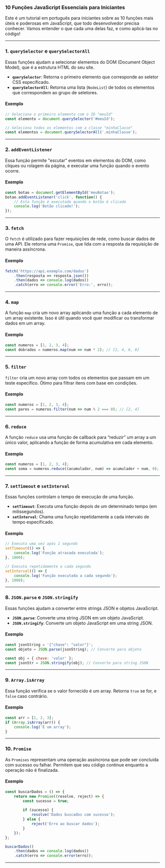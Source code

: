 ### 10 Funções JavaScript Essenciais para Iniciantes

Este é um tutorial em português para iniciantes sobre as 10 funções mais úteis e poderosas em JavaScript, que todo desenvolvedor precisa conhecer. Vamos entender o que cada uma delas faz, e como aplicá-las no código!

---

### 1. `querySelector` e `querySelectorAll`
Essas funções ajudam a selecionar elementos do DOM (Document Object Model), que é a estrutura HTML do seu site.

- **`querySelector`**: Retorna o primeiro elemento que corresponde ao seletor CSS especificado.
- **`querySelectorAll`**: Retorna uma lista (`NodeList`) de todos os elementos que correspondem ao grupo de seletores.

#### Exemplo
```javascript
// Seleciona o primeiro elemento com o ID "meuId"
const elemento = document.querySelector('#meuId');

// Seleciona todos os elementos com a classe "minhaClasse"
const elementos = document.querySelectorAll('.minhaClasse');
```

---

### 2. `addEventListener`
Essa função permite "escutar" eventos em elementos do DOM, como cliques ou rolagem da página, e executar uma função quando o evento ocorre.

#### Exemplo
```javascript
const botao = document.getElementById('meuBotao');
botao.addEventListener('click', function() {
    // Esta função é executada quando o botão é clicado
    console.log('Botão clicado!');
});
```

---

### 3. `fetch`
O `fetch` é utilizado para fazer requisições de rede, como buscar dados de uma API. Ele retorna uma `Promise`, que lida com a resposta da requisição de maneira assíncrona.

#### Exemplo
```javascript
fetch('https://api.exemplo.com/dados')
    .then(resposta => resposta.json())
    .then(dados => console.log(dados))
    .catch(erro => console.error('Erro:', erro));
```

---

### 4. `map`
A função `map` cria um novo array aplicando uma função a cada elemento de um array existente. Isso é útil quando você quer modificar ou transformar dados em um array.

#### Exemplo
```javascript
const numeros = [1, 2, 3, 4];
const dobrados = numeros.map(num => num * 2); // [2, 4, 6, 8]
```

---

### 5. `filter`
`filter` cria um novo array com todos os elementos que passam em um teste específico. Ótimo para filtrar itens com base em condições.

#### Exemplo
```javascript
const numeros = [1, 2, 3, 4];
const pares = numeros.filter(num => num % 2 === 0); // [2, 4]
```

---

### 6. `reduce`
A função `reduce` usa uma função de callback para “reduzir” um array a um único valor, aplicando a função de forma acumulativa em cada elemento.

#### Exemplo
```javascript
const numeros = [1, 2, 3, 4];
const soma = numeros.reduce((acumulador, num) => acumulador + num, 0); // 10
```

---

### 7. `setTimeout` e `setInterval`
Essas funções controlam o tempo de execução de uma função.

- **`setTimeout`**: Executa uma função depois de um determinado tempo (em milissegundos).
- **`setInterval`**: Chama uma função repetidamente a cada intervalo de tempo especificado.

#### Exemplo
```javascript
// Executa uma vez após 1 segundo
setTimeout(() => {
    console.log('Função atrasada executada');
}, 1000);

// Executa repetidamente a cada segundo
setInterval(() => {
    console.log('Função executada a cada segundo');
}, 1000);
```

---

### 8. `JSON.parse` e `JSON.stringify`
Essas funções ajudam a converter entre strings JSON e objetos JavaScript.

- **`JSON.parse`**: Converte uma string JSON em um objeto JavaScript.
- **`JSON.stringify`**: Converte um objeto JavaScript em uma string JSON.

#### Exemplo
```javascript
const jsonString = '{"chave": "valor"}';
const objeto = JSON.parse(jsonString); // Converte para objeto

const obj = { chave: 'valor' };
const jsonStr = JSON.stringify(obj); // Converte para string JSON
```

---

### 9. `Array.isArray`
Essa função verifica se o valor fornecido é um array. Retorna `true` se for, e `false` caso contrário.

#### Exemplo
```javascript
const arr = [1, 2, 3];
if (Array.isArray(arr)) {
    console.log('É um array');
}
```

---

### 10. `Promise`
As `Promises` representam uma operação assíncrona que pode ser concluída com sucesso ou falhar. Permitem que seu código continue enquanto a operação não é finalizada.

#### Exemplo
```javascript
const buscarDados = () => {
    return new Promise((resolve, reject) => {
        const sucesso = true;
        
        if (sucesso) {
            resolve('Dados buscados com sucesso');
        } else {
            reject('Erro ao buscar dados');
        }
    });
};

buscarDados()
    .then(dados => console.log(dados))
    .catch(erro => console.error(erro));
```

---
